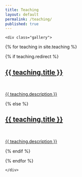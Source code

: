 ```yaml
---
title: Teaching
layout: default
permalink: /teaching/
published: true
---
```


<div class="TeachingContainer">

	<div class="gallery">


  {% for teaching in site.teaching %}

  {% if teaching.redirect %}
  <div class="teachingTile">
          <a href="{{ teaching.redirect }}" target="_blank">
          <span>
              <h2>{{ teaching.title }}</h2>
              <br/>
              <p>{{ teaching.description }}</p>
          </span>
          </a>
  </div>

  {% else %}

  <div class="teachingTile">
          <a href="{{ teaching.url | prepend: site.baseurl | prepend: site.url }}">
          <span>
              <h2>{{ teaching.title }}</h2>
              <br/>
              <p>{{ teaching.description }}</p>
          </span>
          </a>
  </div>

  {% endif %}

  {% endfor %}

	</div>

</div>

